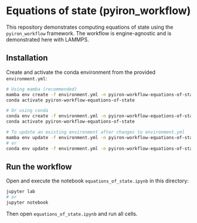 # Equations of state (pyiron_workflow)
This repository demonstrates computing equations of state using the `pyiron_workflow` framework. The workflow is engine-agnostic and is demonstrated here with LAMMPS.

## Installation
Create and activate the conda environment from the provided `environment.yml`:

```bash
# Using mamba (recommended)
mamba env create -f environment.yml -n pyiron-workflow-equations-of-state
conda activate pyiron-workflow-equations-of-state

# Or using conda
conda env create -f environment.yml -n pyiron-workflow-equations-of-state
conda activate pyiron-workflow-equations-of-state

# To update an existing environment after changes to environment.yml
mamba env update -f environment.yml -n pyiron-workflow-equations-of-state
# or
conda env update -f environment.yml -n pyiron-workflow-equations-of-state
```

## Run the workflow
Open and execute the notebook `equations_of_state.ipynb` in this directory:

```bash
jupyter lab
# or
jupyter notebook
```

Then open `equations_of_state.ipynb` and run all cells.
